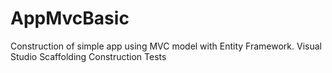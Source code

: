 # AppMvcBasic
 Construction of simple app using MVC model with Entity Framework.  Visual Studio Scaffolding Construction Tests
